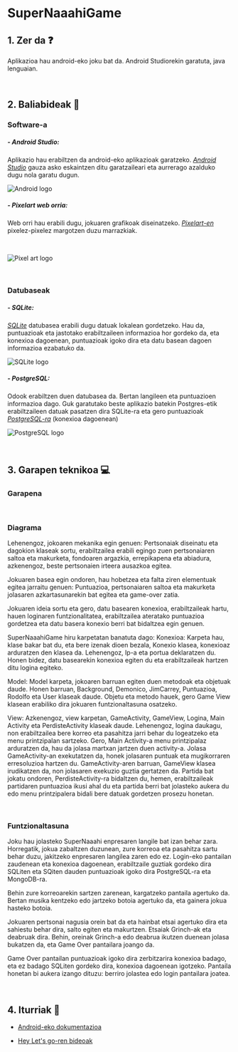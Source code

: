 # SuperNaaahiGame

## 1. Zer da ❓

Aplikazioa hau android-eko joku bat da. Android Studiorekin garatuta, java lenguaian.

<br/>

## 2. Baliabideak 📝

### Software-a 

##### - Android Studio: 
Aplikazio hau erabiltzen da android-eko aplikazioak garatzeko. *[Android Studio](https://www.sqlite.org/index.html)* gauza asko eskaintzen ditu garatzaileari eta aurrerago azalduko dugu nola garatu dugun.

![Android logo](https://mir-s3-cdn-cf.behance.net/project_modules/disp/a9326d72465217.5be8ae1c0a8a7.png)

##### - Pixelart web orria: 
Web orri hau erabili dugu, jokuaren grafikoak diseinatzeko. *[Pixelart-en](https://www.pixilart.com/)* pixelez-pixelez margotzen duzu marrazkiak.

<br/>

![Pixel art logo](https://www.pixilart.com/images/public/logo_pixilart_simple_black.png?Ver=1.1)

<br/>

### Datubaseak
##### - SQLite: 
*[SQLite](https://www.sqlite.org/index.html)* datubasea erabili dugu datuak lokalean gordetzeko. Hau da, puntuazioak eta jastotako erabiltzaileen informazioa hor gordeko da, eta konexioa dagoenean, puntuazioak igoko dira eta datu basean dagoen informazioa ezabatuko da.

![SQLite logo](https://user-images.githubusercontent.com/75113982/151691713-92c56147-1c92-47f5-9540-f6220007296b.png)

##### - PostgreSQL: 
Odook erabiltzen duen datubasea da. Bertan langileen eta puntuazioen informazioa dago. Guk garatutako beste aplikazio batekin Postgres-etik erabiltzaileen datuak pasatzen dira SQLite-ra eta gero puntuazioak *[PostgreSQL-ra](https://www.postgresql.org/)* (konexioa dagoenean)

![PostgreSQL logo](https://user-images.githubusercontent.com/75113982/151692026-094271f1-ff91-49c6-a708-dbeeb58b9a14.png)

<br/>

## 3. Garapen teknikoa 💻
### Garapena

<br/>

### Diagrama

Lehenengoz, jokoaren mekanika egin genuen: Pertsonaiak diseinatu eta dagokion klaseak sortu, erabiltzailea erabili egingo zuen pertsonaiaren saltoa eta makurketa, fondoaren argazkia, errepikapena eta abiadura, azkenengoz, beste pertsonaien irteera ausazkoa egitea. 

Jokuaren basea egin ondoren, hau hobetzea eta falta ziren elementuak egitea jarraitu genuen: Puntuazioa, pertsonaiaren saltoa eta makurketa jolasaren azkartasunarekin bat egitea eta game-over zatia.

Jokuaren ideia sortu eta gero, datu basearen konexioa, erabiltzaileak hartu, hauen loginaren funtzionalitatea, erabiltzailea ateratako puntuazioa gordetzea eta datu basera konexio berri bat bidaltzea egin genuen.

SuperNaaahiGame hiru karpetatan banatuta dago:
Konexioa:
Karpeta hau, klase bakar bat du, eta bere izenak dioen bezala, Konexio klasea, konexioaz arduratzen den klasea da. Lehenengoz, Ip-a eta portua deklaratzen du. Honen bidez, datu basearekin konexioa egiten du eta erabiltzaileak hartzen ditu logina egiteko.

Model:
Model karpeta, jokoaren barruan egiten duen metodoak eta objetuak daude. Honen barruan, Background, Demonico, JimCarrey, Puntuazioa, Rodolfo eta User klaseak daude. Objetu eta metodo hauek, gero Game View klasean erabiliko dira jokuaren funtzionaltasuna osatzeko.

View:
Azkenengoz, view karpetan, GameActivity, GameView, Logina, Main Activity eta PerdisteActivity klaseak daude. Lehenengoz, logina daukagu, non erabiltzailea bere korreo eta pasahitza jarri behar du logeatzeko eta menu printzipalan sartzeko. Gero, Main Activity-a menu printzipalaz arduratzen da, hau da jolasa martxan jartzen duen activity-a. Jolasa GameActivity-an exekutatzen da, honek jolasaren puntuak eta mugikorraren erresoluzioa hartzen du. GameActivity-aren barruan, GameView klasea irudikatzen da, non jolasaren exekuzio guztia gertatzen da. Partida bat jokatu ondoren, PerdisteActivity-ra bidaltzen du, hemen, erabiltzaileak partidaren puntuazioa ikusi ahal du eta partida berri bat jolasteko aukera du edo menu printzipalera bidali bere datuak gordetzen prosezu honetan.

<br/>

### Funtzionaltasuna
Joku hau jolasteko SuperNaaahi enpresaren langile bat izan behar zara. Horregatik, jokua zabaltzen duzunean, zure korreoa eta pasahitza sartu behar duzu, jakitzeko enpresaren langilea zaren edo ez. Login-eko pantailan zaudenean eta konexioa dagoenean, erabiltzaile guztiak gordeko dira SQLiten eta SQiten dauden puntuazioak igoko dira PostgreSQL-ra eta MongoDB-ra.

Behin zure korreoarekin sartzen zarenean, kargatzeko pantaila agertuko da. Bertan musika kentzeko edo jartzeko botoia agertuko da, eta gainera jokua hasteko botoia.

Jokuaren pertsonai nagusia orein bat da eta hainbat etsai agertuko dira eta sahiestu behar dira, salto egiten eta makurtzen. Etsaiak Grinch-ak eta deabruak dira. Behin, oreinak Grinch-a edo deabrua ikutzen duenean jolasa bukatzen da, eta Game Over pantailara joango da.

Game Over pantailan puntuazioak igoko dira zerbitzarira konexioa badago, eta ez badago SQLiten gordeko dira, konexioa dagoenean igotzeko. Pantaila honetan bi aukera izango dituzu: berriro jolastea edo login pantailara joatea.

<br/>

## 4. Iturriak 📌
- [Android-eko dokumentazioa](https://developer.android.com/docs)

- [Hey Let's go-ren bideoak](https://www.youtube.com/playlist?list=PLsOU6EOcj51e7YesVnTrEtvJDD016p9oS)

